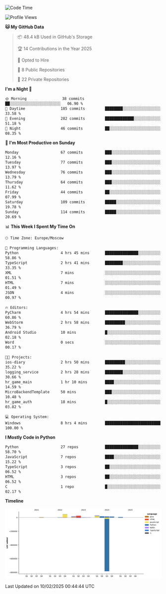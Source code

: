 <!--START_SECTION:waka-->
![Code Time](http://img.shields.io/badge/Code%20Time-600%20hrs%2029%20mins-blue)

![Profile Views](http://img.shields.io/badge/Profile%20Views-2-blue)

**🐱 My GitHub Data** 

> 📦 48.4 kB Used in GitHub's Storage 
 > 
> 🏆 14 Contributions in the Year 2025
 > 
> 💼 Opted to Hire
 > 
> 📜 8 Public Repositories 
 > 
> 🔑 22 Private Repositories 
 > 
**I'm a Night 🦉** 

```text
🌞 Morning                38 commits          ██░░░░░░░░░░░░░░░░░░░░░░░   06.90 % 
🌆 Daytime                185 commits         ████████░░░░░░░░░░░░░░░░░   33.58 % 
🌃 Evening                282 commits         █████████████░░░░░░░░░░░░   51.18 % 
🌙 Night                  46 commits          ██░░░░░░░░░░░░░░░░░░░░░░░   08.35 % 
```
📅 **I'm Most Productive on Sunday** 

```text
Monday                   67 commits          ███░░░░░░░░░░░░░░░░░░░░░░   12.16 % 
Tuesday                  77 commits          ███░░░░░░░░░░░░░░░░░░░░░░   13.97 % 
Wednesday                76 commits          ███░░░░░░░░░░░░░░░░░░░░░░   13.79 % 
Thursday                 64 commits          ███░░░░░░░░░░░░░░░░░░░░░░   11.62 % 
Friday                   44 commits          ██░░░░░░░░░░░░░░░░░░░░░░░   07.99 % 
Saturday                 109 commits         █████░░░░░░░░░░░░░░░░░░░░   19.78 % 
Sunday                   114 commits         █████░░░░░░░░░░░░░░░░░░░░   20.69 % 
```


📊 **This Week I Spent My Time On** 

```text
🕑︎ Time Zone: Europe/Moscow

💬 Programming Languages: 
Python                   4 hrs 45 mins       ███████████████░░░░░░░░░░   58.86 % 
TypeScript               2 hrs 41 mins       ████████░░░░░░░░░░░░░░░░░   33.35 % 
XML                      7 mins              ░░░░░░░░░░░░░░░░░░░░░░░░░   01.51 % 
HTML                     7 mins              ░░░░░░░░░░░░░░░░░░░░░░░░░   01.49 % 
JSON                     4 mins              ░░░░░░░░░░░░░░░░░░░░░░░░░   00.97 % 

🔥 Editors: 
PyCharm                  4 hrs 54 mins       ███████████████░░░░░░░░░░   60.86 % 
WebStorm                 2 hrs 58 mins       █████████░░░░░░░░░░░░░░░░   36.79 % 
Android Studio           10 mins             █░░░░░░░░░░░░░░░░░░░░░░░░   02.18 % 
Word                     0 secs              ░░░░░░░░░░░░░░░░░░░░░░░░░   00.17 % 

🐱‍💻 Projects: 
ios-diary                2 hrs 50 mins       █████████░░░░░░░░░░░░░░░░   35.22 % 
logging_service          2 hrs 28 mins       ████████░░░░░░░░░░░░░░░░░   30.66 % 
hr_game_main             1 hr 10 mins        ████░░░░░░░░░░░░░░░░░░░░░   14.59 % 
MicroBackendTemplate     50 mins             ███░░░░░░░░░░░░░░░░░░░░░░   10.48 % 
hr_game_auth             18 mins             █░░░░░░░░░░░░░░░░░░░░░░░░   03.82 % 

💻 Operating System: 
Windows                  8 hrs 4 mins        █████████████████████████   100.00 % 
```

**I Mostly Code in Python** 

```text
Python                   27 repos            ███████████████░░░░░░░░░░   58.70 % 
JavaScript               7 repos             ████░░░░░░░░░░░░░░░░░░░░░   15.22 % 
TypeScript               3 repos             ██░░░░░░░░░░░░░░░░░░░░░░░   06.52 % 
HTML                     3 repos             ██░░░░░░░░░░░░░░░░░░░░░░░   06.52 % 
C                        1 repo              █░░░░░░░░░░░░░░░░░░░░░░░░   02.17 % 
```



**Timeline**

![Lines of Code chart](https://raw.githubusercontent.com/adlemx/adlemx/main/assets/bar_graph.png)


 Last Updated on 10/02/2025 00:44:44 UTC
<!--END_SECTION:waka-->
